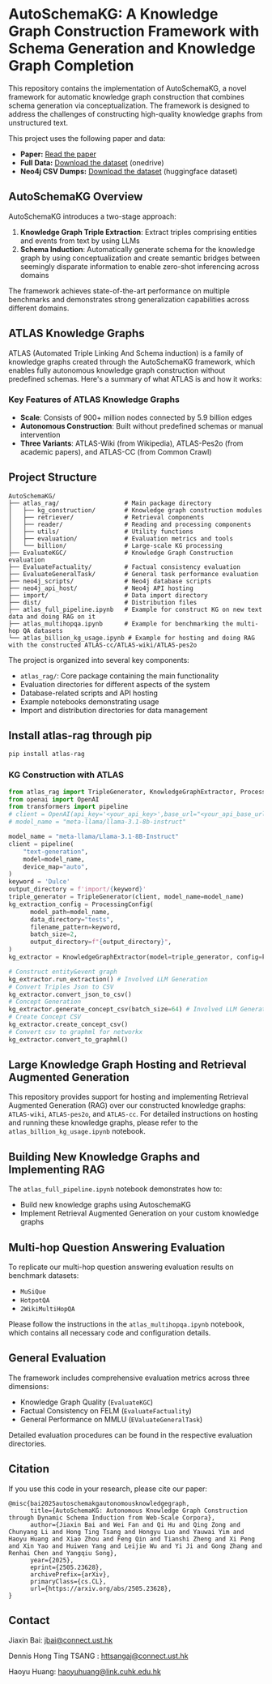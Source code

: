 # AutoSchemaKG: A Knowledge Graph Construction Framework with Schema Generation and Knowledge Graph Completion

This repository contains the implementation of AutoSchemaKG, a novel framework for automatic knowledge graph construction that combines schema generation via conceptualization. The framework is designed to address the challenges of constructing high-quality knowledge graphs from unstructured text.

This project uses the following paper and data:

*   **Paper:** [Read the paper](https://arxiv.org/abs/2505.23628)
*   **Full Data:** [Download the dataset](https://hkustconnect-my.sharepoint.com/:f:/g/personal/jbai_connect_ust_hk/EgJCqoU91KpAlSSOi6dzgccB6SCL4YBpsCyEtGiRBV4WNg) (onedrive)
*   **Neo4j CSV Dumps:** [Download the dataset](https://huggingface.co/datasets/AlexFanWei/AutoSchemaKG) (huggingface dataset)


## AutoSchemaKG Overview

AutoSchemaKG introduces a two-stage approach:
1. **Knowledge Graph Triple Extraction**: Extract triples comprising entities and events from text by using LLMs 
2. **Schema Induction**: Automatically generate schema for the knowledge graph by using conceptualization and create semantic bridges between seemingly disparate information to enable zero-shot inferencing across domains


The framework achieves state-of-the-art performance on multiple benchmarks and demonstrates strong generalization capabilities across different domains.

## ATLAS Knowledge Graphs

ATLAS (Automated Triple Linking And Schema induction) is a family of knowledge graphs created through the AutoSchemaKG framework, which enables fully autonomous knowledge graph construction without predefined schemas. Here's a summary of what ATLAS is and how it works:

### Key Features of ATLAS Knowledge Graphs

- **Scale**: Consists of 900+ million nodes connected by 5.9 billion edges
- **Autonomous Construction**: Built without predefined schemas or manual intervention
- **Three Variants**: ATLAS-Wiki (from Wikipedia), ATLAS-Pes2o (from academic papers), and ATLAS-CC (from Common Crawl)




## Project Structure

```
AutoSchemaKG/
├── atlas_rag/                  # Main package directory
│   ├── kg_construction/        # Knowledge graph construction modules
│   ├── retriever/              # Retrieval components
│   ├── reader/                 # Reading and processing components
│   ├── utils/                  # Utility functions
│   ├── evaluation/             # Evaluation metrics and tools
│   └── billion/                # Large-scale KG processing
├── EvaluateKGC/                # Knowledge Graph Construction evaluation
├── EvaluateFactuality/         # Factual consistency evaluation
├── EvaluateGeneralTask/        # General task performance evaluation
├── neo4j_scripts/              # Neo4j database scripts
├── neo4j_api_host/             # Neo4j API hosting
├── import/                     # Data import directory
├── dist/                       # Distribution files
├── atlas_full_pipeline.ipynb   # Example for construct KG on new text data and doing RAG on it
├── atlas_multihopqa.ipynb      # Example for benchmarking the multi-hop QA datasets
└── atlas_billion_kg_usage.ipynb # Example for hosting and doing RAG with the constructed ATLAS-cc/ATLAS-wiki/ATLAS-pes2o
```

The project is organized into several key components:
- `atlas_rag/`: Core package containing the main functionality
- Evaluation directories for different aspects of the system
- Database-related scripts and API hosting
- Example notebooks demonstrating usage
- Import and distribution directories for data management

## Install atlas-rag through pip
```bash
pip install atlas-rag
```

### KG Construction with ATLAS

```python
from atlas_rag import TripleGenerator, KnowledgeGraphExtractor, ProcessingConfig
from openai import OpenAI
from transformers import pipeline
# client = OpenAI(api_key='<your_api_key>',base_url="<your_api_base_url>") 
# model_name = "meta-llama/llama-3.1-8b-instruct"

model_name = "meta-llama/Llama-3.1-8B-Instruct"
client = pipeline(
    "text-generation",
    model=model_name,
    device_map="auto",
)
keyword = 'Dulce'
output_directory = f'import/{keyword}'
triple_generator = TripleGenerator(client, model_name=model_name)
kg_extraction_config = ProcessingConfig(
      model_path=model_name,
      data_directory="tests",
      filename_pattern=keyword,
      batch_size=2,
      output_directory=f"{output_directory}",
)
kg_extractor = KnowledgeGraphExtractor(model=triple_generator, config=kg_extraction_config)

# Construct entity&event graph
kg_extractor.run_extraction() # Involved LLM Generation
# Convert Triples Json to CSV
kg_extractor.convert_json_to_csv()
# Concept Generation
kg_extractor.generate_concept_csv(batch_size=64) # Involved LLM Generation
# Create Concept CSV
kg_extractor.create_concept_csv()
# Convert csv to graphml for networkx
kg_extractor.convert_to_graphml()
```




## Large Knowledge Graph Hosting and Retrieval Augmented Generation

This repository provides support for hosting and implementing Retrieval Augmented Generation (RAG) over our constructed knowledge graphs: `ATLAS-wiki`, `ATLAS-pes2o`, and `ATLAS-cc`. For detailed instructions on hosting and running these knowledge graphs, please refer to the `atlas_billion_kg_usage.ipynb` notebook. 

## Building New Knowledge Graphs and Implementing RAG

The `atlas_full_pipeline.ipynb` notebook demonstrates how to:
- Build new knowledge graphs using AutoschemaKG
- Implement Retrieval Augmented Generation on your custom knowledge graphs


## Multi-hop Question Answering Evaluation

To replicate our multi-hop question answering evaluation results on benchmark datasets:
- `MuSiQue`
- `HotpotQA` 
- `2WikiMultiHopQA`

Please follow the instructions in the `atlas_multihopqa.ipynb` notebook, which contains all necessary code and configuration details.

## General Evaluation


The framework includes comprehensive evaluation metrics across three dimensions:
- Knowledge Graph Quality  (`EvaluateKGC`)
- Factual Consistency on FELM (`EvaluateFactuality`)
- General Performance on MMLU (`EValuateGeneralTask`)

Detailed evaluation procedures can be found in the respective evaluation directories.

## Citation

If you use this code in your research, please cite our paper:

```
@misc{bai2025autoschemakgautonomousknowledgegraph,
      title={AutoSchemaKG: Autonomous Knowledge Graph Construction through Dynamic Schema Induction from Web-Scale Corpora}, 
      author={Jiaxin Bai and Wei Fan and Qi Hu and Qing Zong and Chunyang Li and Hong Ting Tsang and Hongyu Luo and Yauwai Yim and Haoyu Huang and Xiao Zhou and Feng Qin and Tianshi Zheng and Xi Peng and Xin Yao and Huiwen Yang and Leijie Wu and Yi Ji and Gong Zhang and Renhai Chen and Yangqiu Song},
      year={2025},
      eprint={2505.23628},
      archivePrefix={arXiv},
      primaryClass={cs.CL},
      url={https://arxiv.org/abs/2505.23628}, 
}
```





## Contact

Jiaxin Bai: jbai@connect.ust.hk 

Dennis Hong Ting TSANG : httsangaj@connect.ust.hk

Haoyu Huang: haoyuhuang@link.cuhk.edu.hk

